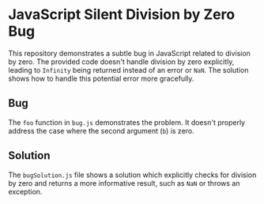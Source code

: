 # JavaScript Silent Division by Zero Bug

This repository demonstrates a subtle bug in JavaScript related to division by zero. The provided code doesn't handle division by zero explicitly, leading to `Infinity` being returned instead of an error or `NaN`. The solution shows how to handle this potential error more gracefully.

## Bug
The `foo` function in `bug.js` demonstrates the problem. It doesn't properly address the case where the second argument (`b`) is zero.

## Solution
The `bugSolution.js` file shows a solution which explicitly checks for division by zero and returns a more informative result, such as `NaN` or throws an exception.